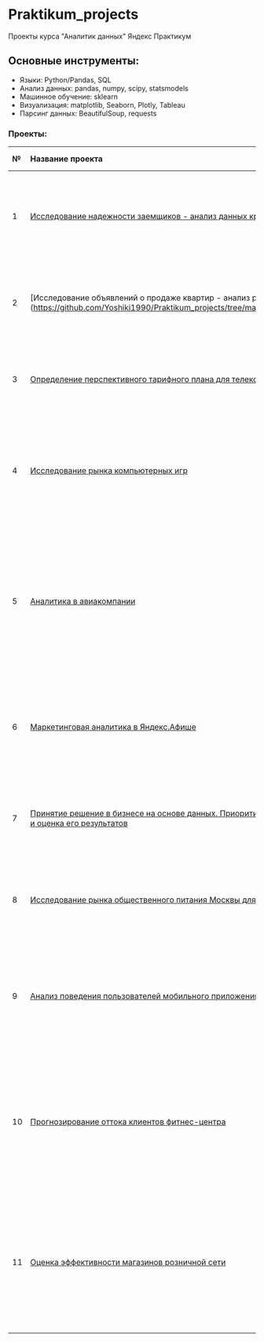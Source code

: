 # Praktikum_projects
Проекты курса "Аналитик данных" Яндекс Практикум

## Основные инструменты:
- Языки: Python/Pandas, SQL
- Анализ данных: pandas, numpy, scipy, statsmodels
- Машинное обучение: sklearn
- Визуализация: matplotlib, Seaborn, Plotly, Tableau
- Парсинг данных: BeautifulSoup, requests

### Проекты:
| **№** | **Название проекта** | **Навыки и инструменты** | **Описание проекта**|
|:-|:----|:----|:----------|
| 1 | [Исследование надежности заемщиков - анализ данных кредитного отдела банка](https://github.com/Yoshiki1990/Praktikum_projects/tree/main/1.%20Data%20Preprocessing) |Python, Pandas, PyMystem3, Collections, предобработка данных, лемматизация| Определить, влияет ли семейное положение и количество детей клиента на факт погашения кредита в срок. Входные данные от банка — статистика о платёжеспособности клиентов. |  
| 2 | [Исследование объявлений о продаже квартир - анализ рынка недвижимости](https://github.com/Yoshiki1990/Praktikum_projects/tree/main/2.%20Exploratory%20Data%20Analysis%20(EDA) |Python, Pandas, NumPy, matplotlib, Seaborn, визуализация данных, EDA | Применив данные Яндекс.Недвижимость, определить рыночную стоимость объектов недвижимости, установить параметры, влияющие эту стоимость. |
| 3 | [Определение перспективного тарифного плана для телеком компании](https://github.com/Yoshiki1990/Praktikum_projects/tree/main/3.%20Statistical%20analysis) |Python, Pandas, matplotlib, NumPy, Seaborn, SciPy, calendar, A/B-testing |  По данным 500 пользователей «Мегалайна» нужно проанализировать поведение клиентов и сделать вывод — какой тариф лучше. |
| 4 | [Исследование рынка компьютерных игр](https://github.com/Yoshiki1990/Praktikum_projects/tree/main/4.%20Video%20Games%20Market%20Analysis) | Python, Pandas, matplotlib, Seaborn, Plotly, scipy, предобработка данных, EDA, описательная статистика, визуализация данных, AB-testing | На основе исторических данных о продажах игр выявить определяющие успешность игры закономерности. |
| 5 | [Аналитика в авиакомпании](https://github.com/Yoshiki1990/Praktikum_projects/tree/main/5.%20Aviacompany%20Analysis) | Python, Pandas, plotly, matplotlib, requests, BeautifulSoup, EDA, парсинг данных, визуализация данных | Требуется понять предпочтения пользователей, покупающих билеты на те или иные направления. Предстоит изучить базу данных и проанализировать влияние парка самолетов и аэропортов назначения на количество полетов в месяц. |
| 6 | [Маркетинговая аналитика в Яндекс.Афише](https://github.com/Yoshiki1990/Praktikum_projects/tree/main/6.%20Marketing%20analysis) | Python, Pandas, NumPy, matplotlib, Seaborn, когортный анализ, Retention Rate, накопительный LTV, САС, ROMI, ROI | Помочь маркетологам оптимизировать маркетинговые затраты. В распоряжении есть данные от Яндекс.Афиши с июня 2017 по конец мая 2018 года. |
| 7 | [Принятие решение в бизнесе на основе данных. Приоритизация гипотез. Проведение А/В-теста e-commerce и оценка его результатов](https://github.com/Yoshiki1990/Praktikum_projects/tree/main/7.%20AB-testing) | Python, Pandas, matplotlib, SciPy, A/B-testing, проверка статистических гипотез | Приоритизировать гипотезы для увеличения выручки в крупном интернет-магазине. Запустить A/B-тест и проанализировать его результаты. 
| 8 | [Исследование рынка общественного питания Москвы для принятия решения об открытии нового заведения](https://github.com/Yoshiki1990/Praktikum_projects/tree/main/8.%20Visualisation%20and%20APIs) | Python, Pandas, Plotly, Seaborn, dadata API, визуализация данных, регулярные выражения | Исследование рынка заведений общественного питания г. Москвы на основе открытых данных. Подготовка презентации для инвесторов.
| 9 | [Анализ поведения пользователей мобильного приложения](https://github.com/Yoshiki1990/Praktikum_projects/tree/main/9.%20Mobile%20apps%20analysis) | Python, Pandas, Plotly, matplotlib, Seaborn, A/А/B-testing, визуализация данных, продуктовые метрики, воронка событий | Требуется проанализировать поведение пользователей мобильного приложения, изучить воронку продаж, принять решение по результатам А/А/В-теста. |
| 10 | [Прогнозирование оттока клиентов фитнес-центра](https://github.com/Yoshiki1990/Praktikum_projects/tree/main/10.%20Machine%20Learning) | Python, Pandas, matplotlib, Seaborn, Plotly, sklearn, scipy, EDA, кластеризация KMeans, Machine Learning |  Cпрогнозировать вероятность оттока (на уровне следующего месяца) для каждого клиента. Cформировать типичные портреты клиентов: выделить несколько наиболее ярких групп и охарактеризовать их основные свойства при помощи кластеризации. |
| 11 | [Оценка эффективности магазинов розничной сети](https://github.com/Yoshiki1990/Praktikum_projects/tree/main/11.%20Retail%20Data%20Analysis) | Python, Pandas, matplotlib, Seaborn, scipy, termcolor, EDA, A/B-testing, Tableau | Выбрать ключевые показатели эффективности магазинов розничной сети по предоставленным данным и выявить наиболее эффективные торговые точки. Проверить гипотезы влияния участия в программе лояльности на ключевые показатели |